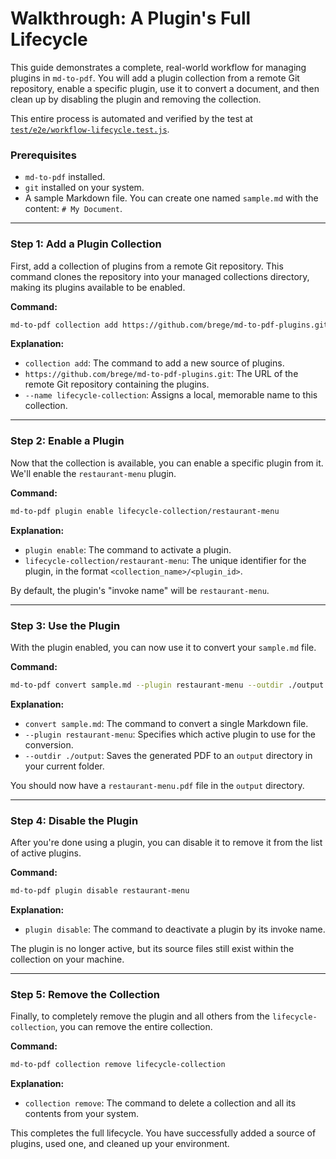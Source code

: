 # Walkthrough: A Plugin's Full Lifecycle

This guide demonstrates a complete, real-world workflow for managing plugins in `md-to-pdf`. You will add a plugin collection from a remote Git repository, enable a specific plugin, use it to convert a document, and then clean up by disabling the plugin and removing the collection.

This entire process is automated and verified by the test at [`test/e2e/workflow-lifecycle.test.js`](../../test/e2e/workflow-lifecycle.test.js).

### Prerequisites

  * `md-to-pdf` installed.
  * `git` installed on your system.
  * A sample Markdown file. You can create one named `sample.md` with the content: `# My Document`.

---

### Step 1: Add a Plugin Collection

First, add a collection of plugins from a remote Git repository. This command clones the repository into your managed collections directory, making its plugins available to be enabled.

**Command:**

```bash
md-to-pdf collection add https://github.com/brege/md-to-pdf-plugins.git --name lifecycle-collection
```

**Explanation:**

  * `collection add`: The command to add a new source of plugins.
  * `https://github.com/brege/md-to-pdf-plugins.git`: The URL of the remote Git repository containing the plugins.
  * `--name lifecycle-collection`: Assigns a local, memorable name to this collection.

---

### Step 2: Enable a Plugin

Now that the collection is available, you can enable a specific plugin from it. We'll enable the `restaurant-menu` plugin.

**Command:**

```bash
md-to-pdf plugin enable lifecycle-collection/restaurant-menu
```

**Explanation:**

  * `plugin enable`: The command to activate a plugin.
  * `lifecycle-collection/restaurant-menu`: The unique identifier for the plugin, in the format `<collection_name>/<plugin_id>`.

By default, the plugin's "invoke name" will be `restaurant-menu`.

---

### Step 3: Use the Plugin

With the plugin enabled, you can now use it to convert your `sample.md` file.

**Command:**

```bash
md-to-pdf convert sample.md --plugin restaurant-menu --outdir ./output
```

**Explanation:**

  * `convert sample.md`: The command to convert a single Markdown file.
  * `--plugin restaurant-menu`: Specifies which active plugin to use for the conversion.
  * `--outdir ./output`: Saves the generated PDF to an `output` directory in your current folder.

You should now have a `restaurant-menu.pdf` file in the `output` directory.

---

### Step 4: Disable the Plugin

After you're done using a plugin, you can disable it to remove it from the list of active plugins.

**Command:**

```bash
md-to-pdf plugin disable restaurant-menu
```

**Explanation:**

  * `plugin disable`: The command to deactivate a plugin by its invoke name.

The plugin is no longer active, but its source files still exist within the collection on your machine.

---

### Step 5: Remove the Collection

Finally, to completely remove the plugin and all others from the `lifecycle-collection`, you can remove the entire collection.

**Command:**

```bash
md-to-pdf collection remove lifecycle-collection
```

**Explanation:**

  * `collection remove`: The command to delete a collection and all its contents from your system.

This completes the full lifecycle. You have successfully added a source of plugins, used one, and cleaned up your environment.
